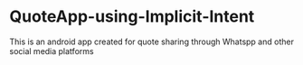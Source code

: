 # QuoteApp-using-Implicit-Intent
This is an android app created for quote sharing through Whatspp and other social media platforms
